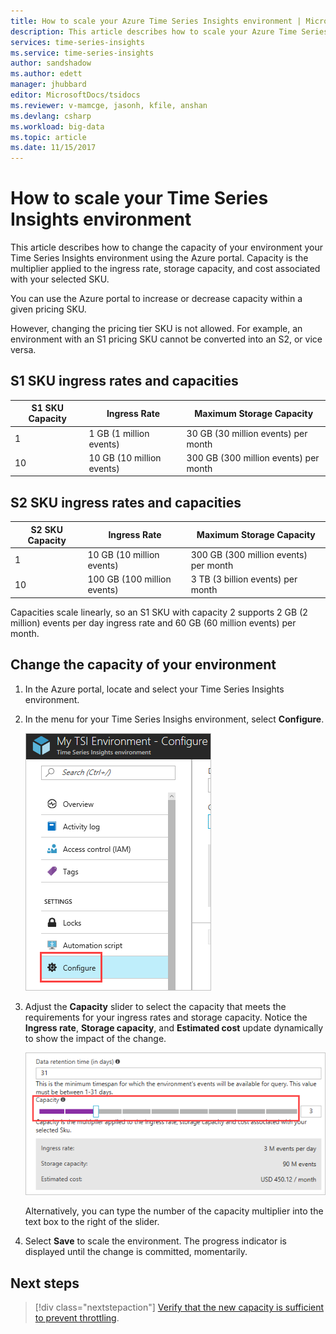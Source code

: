 ```yaml
---
title: How to scale your Azure Time Series Insights environment | Microsoft Docs
description: This article describes how to scale your Azure Time Series Insights environment. Use the Azure portal to add or subtract capacity within a pricing SKU. 
services: time-series-insights
ms.service: time-series-insights
author: sandshadow
ms.author: edett
manager: jhubbard
editor: MicrosoftDocs/tsidocs
ms.reviewer: v-mamcge, jasonh, kfile, anshan
ms.devlang: csharp
ms.workload: big-data
ms.topic: article
ms.date: 11/15/2017
---
```

# How to scale your Time Series Insights environment

This article describes how to change the capacity of your environment your Time Series Insights environment using the Azure portal. Capacity is the multiplier applied to the ingress rate, storage capacity, and cost associated with your selected SKU. 

You can use the Azure portal to increase or decrease capacity within a given pricing SKU. 

However, changing the pricing tier SKU is not allowed. For example, an environment with an S1 pricing SKU cannot be converted into an S2, or vice versa. 


## S1 SKU ingress rates and capacities

| S1 SKU Capacity | Ingress Rate | Maximum Storage Capacity
| --- | --- | --- |
| 1 | 1 GB (1 million events) | 30 GB (30 million events) per month |
| 10 | 10 GB (10 million events) | 300 GB (300 million events) per month |

## S2 SKU ingress rates and capacities

| S2 SKU Capacity | Ingress Rate | Maximum Storage Capacity
| --- | --- | --- |
| 1 | 10 GB (10 million events) | 300 GB (300 million events) per month |
| 10 | 100 GB (100 million events) | 3 TB (3 billion events) per month |

Capacities scale linearly, so an S1 SKU with capacity 2 supports 2 GB (2 million) events per day ingress rate and 60 GB (60 million events) per month.

## Change the capacity of your environment
1. In the Azure portal, locate and select your Time Series Insights environment. 

2. In the menu for your Time Series Insighs environment, select **Configure**.

   ![configure.png](media/scale-your-environment/configure.png)

3. Adjust the **Capacity** slider to select the capacity that meets the requirements for your ingress rates and storage capacity. Notice the **Ingress rate**, **Storage capacity**, and **Estimated cost** update dynamically to show the impact of the change. 

   ![Slider](media/scale-your-environment/slider.png)

   Alternatively, you can type the number of the capacity multiplier into the text box to the right of the slider. 

4. Select **Save** to scale the environment. The progress indicator is displayed until the change is committed, momentarily. 

## Next steps
> [!div class="nextstepaction"]
> [Verify that the new capacity is sufficient to prevent throttling](time-series-insights-diagnose-and-solve-problems.md).
